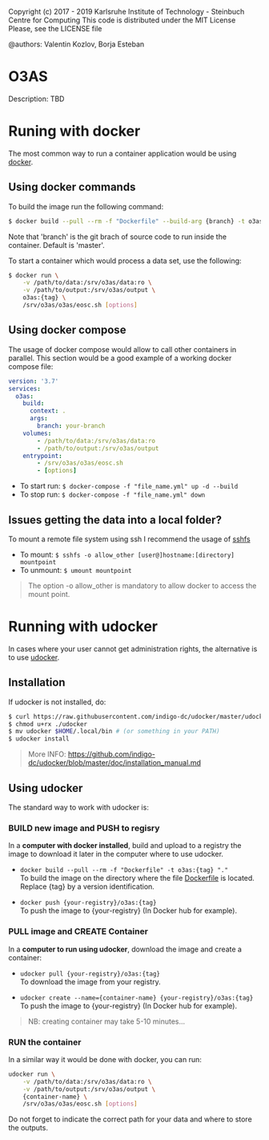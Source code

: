 Copyright (c) 2017 - 2019 Karlsruhe Institute of Technology - Steinbuch Centre for Computing
This code is distributed under the MIT License
Please, see the LICENSE file

@authors: Valentin Kozlov, Borja Esteban

# O3AS
Description: TBD


# Runing with docker
The most common way to run a container application would be using [docker](https://docs.docker.com/). 

## Using docker commands
To build the image run the following command:
```sh
$ docker build --pull --rm -f "Dockerfile" --build-arg {branch} -t o3as:{tag} "." 
```
Note that 'branch' is the git brach of source code to run inside the container. Default is 'master'.


To start a container which would process a data set, use the following:
```sh
$ docker run \
    -v /path/to/data:/srv/o3as/data:ro \
    -v /path/to/output:/srv/o3as/output \
    o3as:{tag} \
    /srv/o3as/o3as/eosc.sh [options]
```

## Using docker compose
The usage of docker compose would allow to call other containers in parallel.
This section would be a good example of a working docker compose file:
```yml
version: '3.7'
services:
  o3as:
    build:
      context: .
      args:
        branch: your-branch
    volumes:
        - /path/to/data:/srv/o3as/data:ro
        - /path/to/output:/srv/o3as/output
    entrypoint:
        - /srv/o3as/o3as/eosc.sh 
        - [options]
```

* To start run: `$ docker-compose -f "file_name.yml" up -d --build`
* To stop run: `$ docker-compose -f "file_name.yml" down`


## Issues getting the data into a local folder?
To mount a remote file system using ssh I recommend the usage of [sshfs](https://github.com/libfuse/sshfs)
* To mount:  `$ sshfs -o allow_other [user@]hostname:[directory] mountpoint`
* To unmount: `$ umount mountpoint`

> The option -o allow_other is mandatory to allow docker to access the mount point.

# Running with udocker
In cases where your user cannot get administration rights, the alternative is to use [udocker](https://indigo-dc.gitbook.io/udocker/). 



## Installation
If udocker is not installed, do:
```sh
$ curl https://raw.githubusercontent.com/indigo-dc/udocker/master/udocker.py > udocker
$ chmod u+rx ./udocker
$ mv udocker $HOME/.local/bin # (or something in your PATH)
$ udocker install
```
> More INFO: https://github.com/indigo-dc/udocker/blob/master/doc/installation_manual.md


## Using udocker
The standard way to work with udocker is:

### BUILD new image and PUSH to regisry
In a **computer with docker installed**, build and upload to a registry the image to download it later in the computer where to use udocker.

* `docker build --pull --rm -f "Dockerfile" -t o3as:{tag} "."` <br /> 
To build the image on the directory where the file [Dockerfile](./Dockerfile) is located. Replace {tag} by a version identification.

* `docker push {your-registry}/o3as:{tag}` <br /> 
To push the image to {your-registry} (In Docker hub for example).


### PULL image and CREATE Container
In a **computer to run using udocker**, download the image and create a container:

* `udocker pull {your-registry}/o3as:{tag}` <br /> 
To download the image from your registry.

*  `udocker create --name={container-name} {your-registry}/o3as:{tag}` <br /> 
To push the image to {your-registry} (In Docker hub for example).

> NB: creating container may take 5-10 minutes...


### RUN the container
In a similar way it would be done with docker, you can run:
```sh
udocker run \
    -v /path/to/data:/srv/o3as/data:ro \
    -v /path/to/output:/srv/o3as/output \
    {container-name} \
    /srv/o3as/o3as/eosc.sh [options]
```
Do not forget to indicate the correct path for your data and where to store the outputs.


